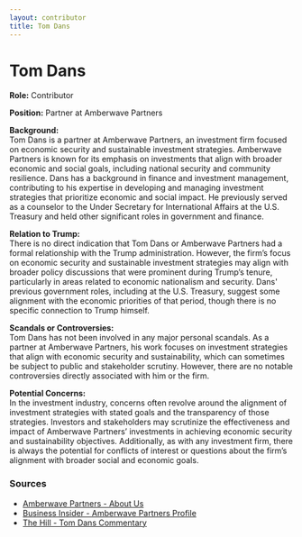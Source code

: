 ```yaml
---
layout: contributor  
title: Tom Dans  
---
```


# Tom Dans

**Role:** Contributor

**Position:** Partner at Amberwave Partners

**Background:**  
Tom Dans is a partner at Amberwave Partners, an investment firm focused on economic security and sustainable investment strategies. Amberwave Partners is known for its emphasis on investments that align with broader economic and social goals, including national security and community resilience. Dans has a background in finance and investment management, contributing to his expertise in developing and managing investment strategies that prioritize economic and social impact. He previously served as a counselor to the Under Secretary for International Affairs at the U.S. Treasury and held other significant roles in government and finance.

**Relation to Trump:**  
There is no direct indication that Tom Dans or Amberwave Partners had a formal relationship with the Trump administration. However, the firm’s focus on economic security and sustainable investment strategies may align with broader policy discussions that were prominent during Trump’s tenure, particularly in areas related to economic nationalism and security. Dans' previous government roles, including at the U.S. Treasury, suggest some alignment with the economic priorities of that period, though there is no specific connection to Trump himself.

**Scandals or Controversies:**  
Tom Dans has not been involved in any major personal scandals. As a partner at Amberwave Partners, his work focuses on investment strategies that align with economic security and sustainability, which can sometimes be subject to public and stakeholder scrutiny. However, there are no notable controversies directly associated with him or the firm.

**Potential Concerns:**  
In the investment industry, concerns often revolve around the alignment of investment strategies with stated goals and the transparency of those strategies. Investors and stakeholders may scrutinize the effectiveness and impact of Amberwave Partners’ investments in achieving economic security and sustainability objectives. Additionally, as with any investment firm, there is always the potential for conflicts of interest or questions about the firm’s alignment with broader social and economic goals.

### Sources
- [Amberwave Partners - About Us](https://www.amberwavepartners.com/about)
- [Business Insider - Amberwave Partners Profile](https://markets.businessinsider.com)
- [The Hill - Tom Dans Commentary](https://thehill.com)

